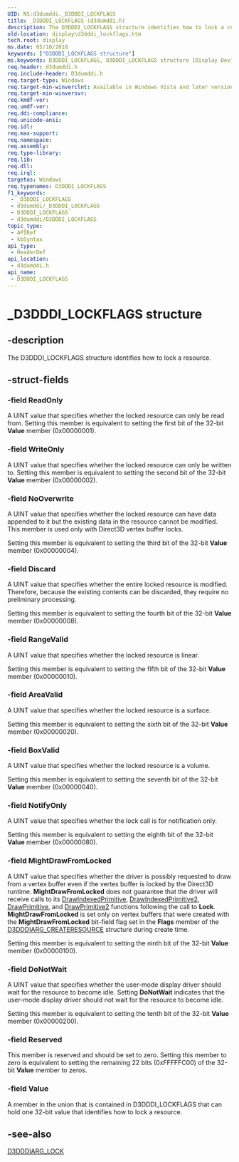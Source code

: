 ```yaml
---
UID: NS:d3dumddi._D3DDDI_LOCKFLAGS
title: _D3DDDI_LOCKFLAGS (d3dumddi.h)
description: The D3DDDI_LOCKFLAGS structure identifies how to lock a resource.
old-location: display\d3dddi_lockflags.htm
tech.root: display
ms.date: 05/10/2018
keywords: ["D3DDDI_LOCKFLAGS structure"]
ms.keywords: D3DDDI_LOCKFLAGS, D3DDDI_LOCKFLAGS structure [Display Devices], D3D_other_Structs_1bff30dd-936f-4753-bcbe-e656c454e675.xml, _D3DDDI_LOCKFLAGS, d3dumddi/D3DDDI_LOCKFLAGS, display.d3dddi_lockflags
req.header: d3dumddi.h
req.include-header: D3dumddi.h
req.target-type: Windows
req.target-min-winverclnt: Available in Windows Vista and later versions of the Windows operating systems.
req.target-min-winversvr: 
req.kmdf-ver: 
req.umdf-ver: 
req.ddi-compliance: 
req.unicode-ansi: 
req.idl: 
req.max-support: 
req.namespace: 
req.assembly: 
req.type-library: 
req.lib: 
req.dll: 
req.irql: 
targetos: Windows
req.typenames: D3DDDI_LOCKFLAGS
f1_keywords:
 - _D3DDDI_LOCKFLAGS
 - d3dumddi/_D3DDDI_LOCKFLAGS
 - D3DDDI_LOCKFLAGS
 - d3dumddi/D3DDDI_LOCKFLAGS
topic_type:
 - APIRef
 - kbSyntax
api_type:
 - HeaderDef
api_location:
 - d3dumddi.h
api_name:
 - D3DDDI_LOCKFLAGS
---
```


# _D3DDDI_LOCKFLAGS structure


## -description

The D3DDDI_LOCKFLAGS structure identifies how to lock a resource.

## -struct-fields

### -field ReadOnly

A UINT value that specifies whether the locked resource can only be read from. Setting this member is equivalent to setting the first bit of the 32-bit <b>Value</b> member (0x00000001).

### -field WriteOnly

A UINT value that specifies whether the locked resource can only be written to. Setting this member is equivalent to setting the second bit of the 32-bit <b>Value</b> member (0x00000002).

### -field NoOverwrite

A UINT value that specifies whether the locked resource can have data appended to it but the existing data in the resource cannot be modified. This member is used only with Direct3D vertex buffer locks. 

Setting this member is equivalent to setting the third bit of the 32-bit <b>Value</b> member (0x00000004).

### -field Discard

A UINT value that specifies whether the entire locked resource is modified. Therefore, because the existing contents can be discarded, they require no preliminary processing.

Setting this member is equivalent to setting the fourth bit of the 32-bit <b>Value</b> member (0x00000008).

### -field RangeValid

A UINT value that specifies whether the locked resource is linear.

Setting this member is equivalent to setting the fifth bit of the 32-bit <b>Value</b> member (0x00000010).

### -field AreaValid

A UINT value that specifies whether the locked resource is a surface.

Setting this member is equivalent to setting the sixth bit of the 32-bit <b>Value</b> member (0x00000020).

### -field BoxValid

A UINT value that specifies whether the locked resource is a volume.

Setting this member is equivalent to setting the seventh bit of the 32-bit <b>Value</b> member (0x00000040).

### -field NotifyOnly

A UINT value that specifies whether the lock call is for notification only.

Setting this member is equivalent to setting the eighth bit of the 32-bit <b>Value</b> member (0x00000080).

### -field MightDrawFromLocked

A UINT value that specifies whether the driver is possibly requested to draw from a vertex buffer even if the vertex buffer is locked by the Direct3D runtime. <b>MightDrawFromLocked</b> does not guarantee that the driver will receive calls to its <a href="/windows-hardware/drivers/ddi/d3dumddi/nc-d3dumddi-pfnd3dddi_drawindexedprimitive">DrawIndexedPrimitive</a>, <a href="/windows-hardware/drivers/ddi/d3dumddi/nc-d3dumddi-pfnd3dddi_drawindexedprimitive2">DrawIndexedPrimitive2</a>, <a href="/windows-hardware/drivers/ddi/d3dumddi/nc-d3dumddi-pfnd3dddi_drawprimitive">DrawPrimitive</a>, and <a href="/windows-hardware/drivers/ddi/d3dumddi/nc-d3dumddi-pfnd3dddi_drawprimitive2">DrawPrimitive2</a> functions following the call to <b>Lock</b>. <b>MightDrawFromLocked</b> is set only on vertex buffers that were created with the <b>MightDrawFromLocked</b> bit-field flag set in the <b>Flags</b> member of the <a href="/windows-hardware/drivers/ddi/d3dukmdt/ns-d3dukmdt-_d3dddiarg_createresource">D3DDDIARG_CREATERESOURCE</a> structure during create time.

Setting this member is equivalent to setting the ninth bit of the 32-bit <b>Value</b> member (0x00000100).

### -field DoNotWait

A UINT value that specifies whether the user-mode display driver should wait for the resource to become idle. Setting <b>DoNotWait</b> indicates that the user-mode display driver should not wait for the resource to become idle.

Setting this member is equivalent to setting the tenth bit of the 32-bit <b>Value</b> member (0x00000200).

### -field Reserved

This member is reserved and should be set to zero. Setting this member to zero is equivalent to setting the remaining 22 bits (0xFFFFFC00) of the 32-bit <b>Value</b> member to zeros.

### -field Value

A member in the union that is contained in D3DDDI_LOCKFLAGS that can hold one 32-bit value that identifies how to lock a resource.

## -see-also

<a href="/windows-hardware/drivers/ddi/d3dumddi/ns-d3dumddi-_d3dddiarg_lock">D3DDDIARG_LOCK</a>
